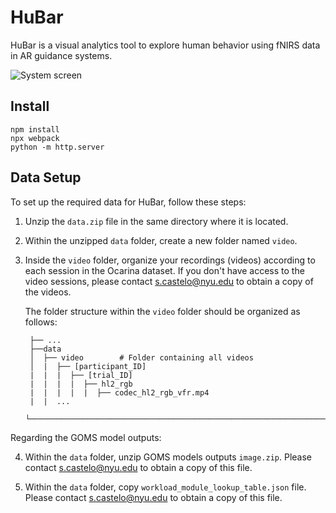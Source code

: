 # HuBar

HuBar is a visual analytics tool to explore human behavior using fNIRS data in AR guidance systems.

![System screen](https://github.com/soniacq/HuBar/blob/master/imgs/HuBar_system.png)


## Install

~~~~
npm install
npx webpack
python -m http.server
~~~~

## Data Setup

To set up the required data for HuBar, follow these steps:

1. Unzip the `data.zip` file in the same directory where it is located.

2. Within the unzipped `data` folder, create a new folder named `video`.

3. Inside the `video` folder, organize your recordings (videos) according to each session in the Ocarina dataset. If you don't have access to the video sessions, please contact [s.castelo@nyu.edu](mailto:s.castelo@nyu.edu) to obtain a copy of the videos.

   The folder structure within the `video` folder should be organized as follows:
   ```
    ├── ...
    ├──data                   
    │  ├── video        # Folder containing all videos               
    │  |  ├── [participant_ID]     
    |  |  |  ├── [trial_ID]   
    |  |  |  |  ├── hl2_rgb
    |  |  |  |  |  ├── codec_hl2_rgb_vfr.mp4
    |  |  ...   
    └────────────────────────────────────────────────────────────────────────────
    ```
Regarding the GOMS model outputs:

4. Within the `data` folder, unzip GOMS models outputs `image.zip`. Please contact [s.castelo@nyu.edu](mailto:s.castelo@nyu.edu) to obtain a copy of this file.

5. Within the `data` folder, copy `workload_module_lookup_table.json` file. Please contact [s.castelo@nyu.edu](mailto:s.castelo@nyu.edu) to obtain a copy of this file.
